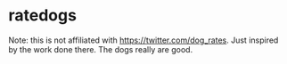 # ratedogs

Note: this is not affiliated with https://twitter.com/dog_rates. Just inspired by the work done there. The dogs really are good.
